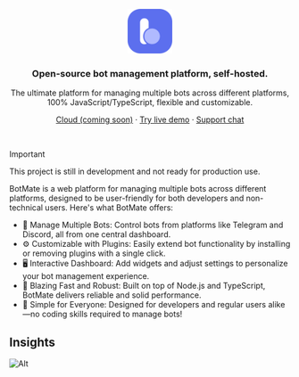 <p align="center">
  <a href="https://botmate.dev">
    <img src="./botmate.svg" width="80px" alt="BotMate logo" />
  </a>
</p>

<h3 align="center">
  Open-source bot management platform, self-hosted.
</h3>
<p align="center">
The ultimate platform for managing multiple bots across different platforms, 100% JavaScript/TypeScript, flexible and customizable.
</p>

<p align="center"><a href="https://cloud.botmate.dev">Cloud (coming soon)</a> · <a href="https://demo.botmate.dev">Try live demo</a> · <a href="https://t.me/chatbotmate">Support chat</a></p>

<br/>

> [!IMPORTANT]  
> This project is still in development and not ready for production use.

BotMate is a web platform for managing multiple bots across different platforms, designed to be user-friendly for both developers and non-technical users. Here's what BotMate offers:

- 🤖 Manage Multiple Bots: Control bots from platforms like Telegram and Discord, all from one central dashboard.
- ⚙️ Customizable with Plugins: Easily extend bot functionality by installing or removing plugins with a single click.
- 🖥️ Interactive Dashboard: Add widgets and adjust settings to personalize your bot management experience.
- 🚀 Blazing Fast and Robust: Built on top of Node.js and TypeScript, BotMate delivers reliable and solid performance.
- 💎 Simple for Everyone: Designed for developers and regular users alike—no coding skills required to manage bots!

## Insights

![Alt](https://repobeats.axiom.co/api/embed/8f15179799757d9039aa8a947b878e4fe47ff2df.svg 'Repobeats analytics image')

